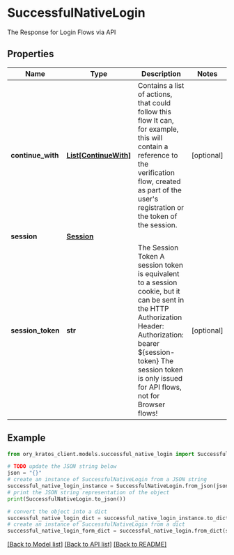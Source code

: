 # SuccessfulNativeLogin

The Response for Login Flows via API

## Properties

Name | Type | Description | Notes
------------ | ------------- | ------------- | -------------
**continue_with** | [**List[ContinueWith]**](ContinueWith.md) | Contains a list of actions, that could follow this flow  It can, for example, this will contain a reference to the verification flow, created as part of the user&#39;s registration or the token of the session. | [optional] 
**session** | [**Session**](Session.md) |  | 
**session_token** | **str** | The Session Token  A session token is equivalent to a session cookie, but it can be sent in the HTTP Authorization Header:  Authorization: bearer ${session-token}  The session token is only issued for API flows, not for Browser flows! | [optional] 

## Example

```python
from ory_kratos_client.models.successful_native_login import SuccessfulNativeLogin

# TODO update the JSON string below
json = "{}"
# create an instance of SuccessfulNativeLogin from a JSON string
successful_native_login_instance = SuccessfulNativeLogin.from_json(json)
# print the JSON string representation of the object
print(SuccessfulNativeLogin.to_json())

# convert the object into a dict
successful_native_login_dict = successful_native_login_instance.to_dict()
# create an instance of SuccessfulNativeLogin from a dict
successful_native_login_form_dict = successful_native_login.from_dict(successful_native_login_dict)
```
[[Back to Model list]](../README.md#documentation-for-models) [[Back to API list]](../README.md#documentation-for-api-endpoints) [[Back to README]](../README.md)


